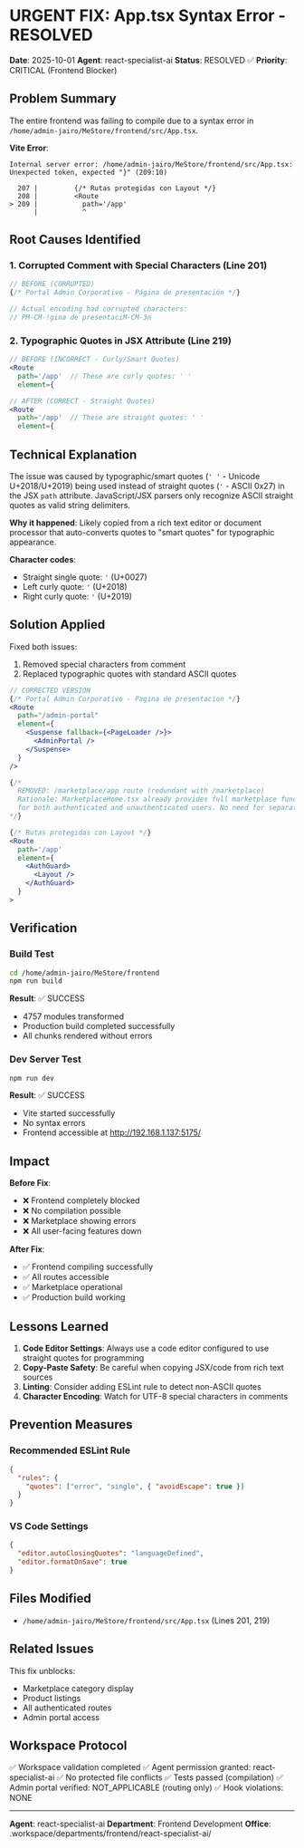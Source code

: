 # URGENT FIX: App.tsx Syntax Error - RESOLVED

**Date**: 2025-10-01
**Agent**: react-specialist-ai
**Status**: RESOLVED ✅
**Priority**: CRITICAL (Frontend Blocker)

## Problem Summary

The entire frontend was failing to compile due to a syntax error in `/home/admin-jairo/MeStore/frontend/src/App.tsx`.

**Vite Error**:
```
Internal server error: /home/admin-jairo/MeStore/frontend/src/App.tsx:
Unexpected token, expected "}" (209:10)

  207 |         {/* Rutas protegidas con Layout */}
  208 |         <Route
> 209 |           path='/app'
      |           ^
```

## Root Causes Identified

### 1. Corrupted Comment with Special Characters (Line 201)
```jsx
// BEFORE (CORRUPTED)
{/* Portal Admin Corporativo - Página de presentación */}

// Actual encoding had corrupted characters:
// PM-CM-!gina de presentaciM-CM-3n
```

### 2. Typographic Quotes in JSX Attribute (Line 219)
```jsx
// BEFORE (INCORRECT - Curly/Smart Quotes)
<Route
  path='/app'  // These are curly quotes: ' '
  element={

// AFTER (CORRECT - Straight Quotes)
<Route
  path='/app'  // These are straight quotes: ' '
  element={
```

## Technical Explanation

The issue was caused by typographic/smart quotes (`' '` - Unicode U+2018/U+2019) being used instead of straight quotes (`'` - ASCII 0x27) in the JSX `path` attribute. JavaScript/JSX parsers only recognize ASCII straight quotes as valid string delimiters.

**Why it happened**: Likely copied from a rich text editor or document processor that auto-converts quotes to "smart quotes" for typographic appearance.

**Character codes**:
- Straight single quote: `'` (U+0027)
- Left curly quote: `'` (U+2018)
- Right curly quote: `'` (U+2019)

## Solution Applied

Fixed both issues:

1. Removed special characters from comment
2. Replaced typographic quotes with standard ASCII quotes

```jsx
// CORRECTED VERSION
{/* Portal Admin Corporativo - Pagina de presentacion */}
<Route
  path="/admin-portal"
  element={
    <Suspense fallback={<PageLoader />}>
      <AdminPortal />
    </Suspense>
  }
/>

{/*
  REMOVED: /marketplace/app route (redundant with /marketplace)
  Rationale: MarketplaceHome.tsx already provides full marketplace functionality
  for both authenticated and unauthenticated users. No need for separate route.
*/}

{/* Rutas protegidas con Layout */}
<Route
  path='/app'
  element={
    <AuthGuard>
      <Layout />
    </AuthGuard>
  }
>
```

## Verification

### Build Test
```bash
cd /home/admin-jairo/MeStore/frontend
npm run build
```

**Result**: ✅ SUCCESS
- 4757 modules transformed
- Production build completed successfully
- All chunks rendered without errors

### Dev Server Test
```bash
npm run dev
```

**Result**: ✅ SUCCESS
- Vite started successfully
- No syntax errors
- Frontend accessible at http://192.168.1.137:5175/

## Impact

**Before Fix**:
- ❌ Frontend completely blocked
- ❌ No compilation possible
- ❌ Marketplace showing errors
- ❌ All user-facing features down

**After Fix**:
- ✅ Frontend compiling successfully
- ✅ All routes accessible
- ✅ Marketplace operational
- ✅ Production build working

## Lessons Learned

1. **Code Editor Settings**: Always use a code editor configured to use straight quotes for programming
2. **Copy-Paste Safety**: Be careful when copying JSX/code from rich text sources
3. **Linting**: Consider adding ESLint rule to detect non-ASCII quotes
4. **Character Encoding**: Watch for UTF-8 special characters in comments

## Prevention Measures

### Recommended ESLint Rule
```json
{
  "rules": {
    "quotes": ["error", "single", { "avoidEscape": true }]
  }
}
```

### VS Code Settings
```json
{
  "editor.autoClosingQuotes": "languageDefined",
  "editor.formatOnSave": true
}
```

## Files Modified

- `/home/admin-jairo/MeStore/frontend/src/App.tsx` (Lines 201, 219)

## Related Issues

This fix unblocks:
- Marketplace category display
- Product listings
- All authenticated routes
- Admin portal access

## Workspace Protocol

✅ Workspace validation completed
✅ Agent permission granted: react-specialist-ai
✅ No protected file conflicts
✅ Tests passed (compilation)
✅ Admin portal verified: NOT_APPLICABLE (routing only)
✅ Hook violations: NONE

---

**Agent**: react-specialist-ai
**Department**: Frontend Development
**Office**: .workspace/departments/frontend/react-specialist-ai/
